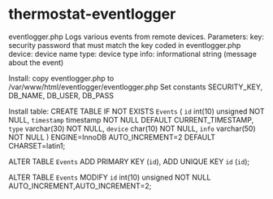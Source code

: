 # thermostat-eventlogger

eventlogger.php
Logs various events from remote devices.
Parameters:
key: security password that must match the key coded in eventlogger.php
device: device name
type: device type
info: informational string (message about the event)

Install:
copy eventlogger.php to /var/www/html/eventlogger/eventlogger.php
Set constants SECURITY_KEY, DB_NAME, DB_USER, DB_PASS

Install table:
CREATE TABLE IF NOT EXISTS `Events` (
`id` int(10) unsigned NOT NULL,
  `timestamp` timestamp NOT NULL DEFAULT CURRENT_TIMESTAMP,
  `type` varchar(30) NOT NULL,
  `device` char(10) NOT NULL,
  `info` varchar(50) NOT NULL
) ENGINE=InnoDB AUTO_INCREMENT=2 DEFAULT CHARSET=latin1;

ALTER TABLE `Events`
 ADD PRIMARY KEY (`id`), ADD UNIQUE KEY `id` (`id`);

ALTER TABLE `Events`
MODIFY `id` int(10) unsigned NOT NULL AUTO_INCREMENT,AUTO_INCREMENT=2;

